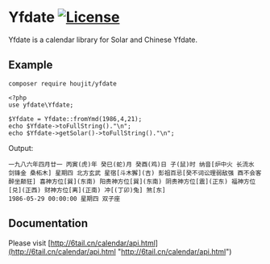 # Yfdate [![License](https://img.shields.io/badge/license-MIT-4EB1BA.svg?style=flat-square)](https://github.com/6tail/Yfdate-php/blob/master/LICENSE)

Yfdate is a calendar library for Solar and Chinese Yfdate.

## Example

    composer require houjit/yfdate
     
    <?php
    use yfdate\Yfdate;
     
    $Yfdate = Yfdate::fromYmd(1986,4,21);
    echo $Yfdate->toFullString()."\n";
    echo $Yfdate->getSolar()->toFullString()."\n";

Output:

    一九八六年四月廿一 丙寅(虎)年 癸巳(蛇)月 癸酉(鸡)日 子(鼠)时 纳音[炉中火 长流水 剑锋金 桑柘木] 星期四 北方玄武 星宿[斗木獬](吉) 彭祖百忌[癸不词讼理弱敌强 酉不会客醉坐颠狂] 喜神方位[巽](东南) 阳贵神方位[巽](东南) 阴贵神方位[震](正东) 福神方位[兑](正西) 财神方位[离](正南) 冲[(丁卯)兔] 煞[东]
    1986-05-29 00:00:00 星期四 双子座

## Documentation

Please visit [http://6tail.cn/calendar/api.html](http://6tail.cn/calendar/api.html "http://6tail.cn/calendar/api.html")
